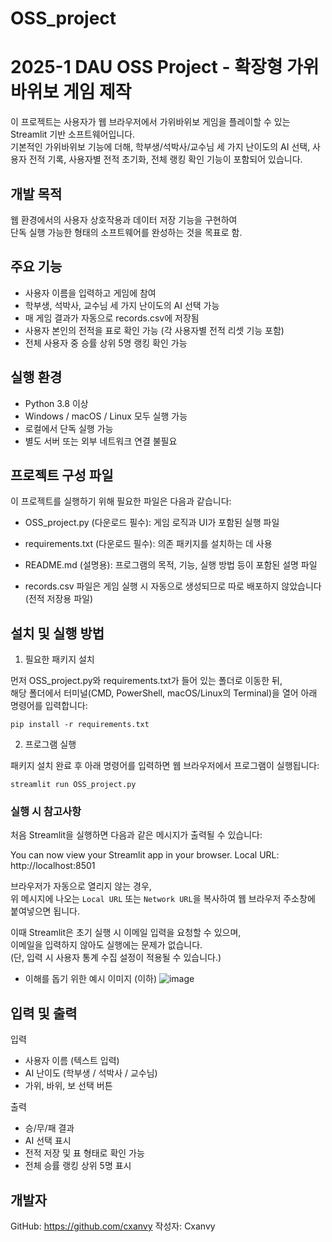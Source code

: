 # OSS_project
# 2025-1 DAU OSS Project - 확장형 가위바위보 게임 제작

이 프로젝트는 사용자가 웹 브라우저에서 가위바위보 게임을 플레이할 수 있는 Streamlit 기반 소프트웨어입니다.  
기본적인 가위바위보 기능에 더해, 학부생/석박사/교수님 세 가지 난이도의 AI 선택,
사용자 전적 기록, 사용자별 전적 초기화, 전체 랭킹 확인 기능이 포함되어 있습니다.

## 개발 목적

웹 환경에서의 사용자 상호작용과 데이터 저장 기능을 구현하여  
단독 실행 가능한 형태의 소프트웨어를 완성하는 것을 목표로 함.

## 주요 기능

- 사용자 이름을 입력하고 게임에 참여
- 학부생, 석박사, 교수님 세 가지 난이도의 AI 선택 가능
- 매 게임 결과가 자동으로 records.csv에 저장됨
- 사용자 본인의 전적을 표로 확인 가능 (각 사용자별 전적 리셋 기능 포함)
- 전체 사용자 중 승률 상위 5명 랭킹 확인 가능

## 실행 환경

- Python 3.8 이상
- Windows / macOS / Linux 모두 실행 가능
- 로컬에서 단독 실행 가능
- 별도 서버 또는 외부 네트워크 연결 불필요

## 프로젝트 구성 파일

이 프로젝트를 실행하기 위해 필요한 파일은 다음과 같습니다:

- OSS_project.py (다운로드 필수): 게임 로직과 UI가 포함된 실행 파일
- requirements.txt (다운로드 필수): 의존 패키지를 설치하는 데 사용
- README.md (설명용): 프로그램의 목적, 기능, 실행 방법 등이 포함된 설명 파일
  
- records.csv 파일은 게임 실행 시 자동으로 생성되므로 따로 배포하지 않았습니다 (전적 저장용 파일)

## 설치 및 실행 방법

1. 필요한 패키지 설치

먼저 OSS_project.py와 requirements.txt가 들어 있는 폴더로 이동한 뒤,  
해당 폴더에서 터미널(CMD, PowerShell, macOS/Linux의 Terminal)을 열어 아래 명령어를 입력합니다:

```
pip install -r requirements.txt
```

2. 프로그램 실행

패키지 설치 완료 후 아래 명령어를 입력하면 웹 브라우저에서 프로그램이 실행됩니다:

```
streamlit run OSS_project.py
```

### 실행 시 참고사항

처음 Streamlit을 실행하면 다음과 같은 메시지가 출력될 수 있습니다:

You can now view your Streamlit app in your browser.
Local URL: http://localhost:8501


브라우저가 자동으로 열리지 않는 경우,  
위 메시지에 나오는 `Local URL` 또는 `Network URL`을 복사하여 웹 브라우저 주소창에 붙여넣으면 됩니다.

이때 Streamlit은 초기 실행 시 이메일 입력을 요청할 수 있으며,  
이메일을 입력하지 않아도 실행에는 문제가 없습니다.  
(단, 입력 시 사용자 통계 수집 설정이 적용될 수 있습니다.)

- 이해를 돕기 위한 예시 이미지 (이하)
![image](https://github.com/user-attachments/assets/4d2ee5be-bbb6-4e2e-9632-960d1186557f)

## 입력 및 출력

입력  
- 사용자 이름 (텍스트 입력)  
- AI 난이도 (학부생 / 석박사 / 교수님)  
- 가위, 바위, 보 선택 버튼

출력  
- 승/무/패 결과  
- AI 선택 표시  
- 전적 저장 및 표 형태로 확인 가능  
- 전체 승률 랭킹 상위 5명 표시

## 개발자

GitHub: https://github.com/cxanvy 
작성자: Cxanvy
